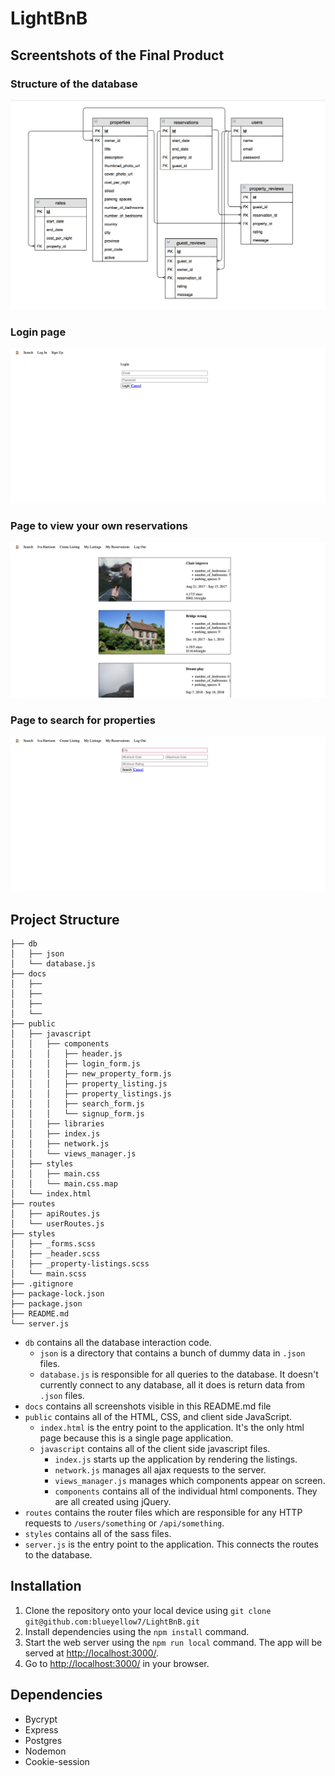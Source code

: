 # LightBnB

## Screentshots of the Final Product
### Structure of the database
!["Databse ERD"](https://raw.githubusercontent.com/blueyellow7/LightBnB/main/LightBnB_WebApp/docs/lightbnb_ERD.png)
### Login page
!["Login Page of Lightbnb"](https://raw.githubusercontent.com/blueyellow7/LightBnB/main/LightBnB_WebApp/docs/login.png)
### Page to view your own reservations
!["My Reservations Pags"](https://raw.githubusercontent.com/blueyellow7/LightBnB/main/LightBnB_WebApp/docs/my_reservations.png)
### Page to search for properties
!["Search Properties Page"](https://raw.githubusercontent.com/blueyellow7/LightBnB/main/LightBnB_WebApp/docs/search.png)


## Project Structure
```
├── db
│   ├── json
│   └── database.js
├── docs
│   ├──
│   ├──
│   ├── 
│   └──
├── public
│   ├── javascript
│   │   ├── components 
│   │   │   ├── header.js
│   │   │   ├── login_form.js
│   │   │   ├── new_property_form.js
│   │   │   ├── property_listing.js
│   │   │   ├── property_listings.js
│   │   │   ├── search_form.js
│   │   │   └── signup_form.js
│   │   ├── libraries
│   │   ├── index.js
│   │   ├── network.js
│   │   └── views_manager.js
│   ├── styles
│   │   ├── main.css
│   │   └── main.css.map
│   └── index.html
├── routes
│   ├── apiRoutes.js
│   └── userRoutes.js
├── styles  
│   ├── _forms.scss
│   ├── _header.scss
│   ├── _property-listings.scss
│   └── main.scss
├── .gitignore
├── package-lock.json
├── package.json
├── README.md
└── server.js
```
* `db` contains all the database interaction code.
  * `json` is a directory that contains a bunch of dummy data in `.json` files.
  * `database.js` is responsible for all queries to the database. It doesn't currently connect to any database, all it does is return data from `.json` files.
* `docs` contains all screenshots visible in this README.md file
* `public` contains all of the HTML, CSS, and client side JavaScript. 
  * `index.html` is the entry point to the application. It's the only html page because this is a single page application.
  * `javascript` contains all of the client side javascript files.
    * `index.js` starts up the application by rendering the listings.
    * `network.js` manages all ajax requests to the server.
    * `views_manager.js` manages which components appear on screen.
    * `components` contains all of the individual html components. They are all created using jQuery.
* `routes` contains the router files which are responsible for any HTTP requests to `/users/something` or `/api/something`. 
* `styles` contains all of the sass files. 
* `server.js` is the entry point to the application. This connects the routes to the database.

## Installation
1. Clone the repository onto your local device using ```git clone git@github.com:blueyellow7/LightBnB.git```
3. Install dependencies using the `npm install` command.
3. Start the web server using the `npm run local` command. The app will be served at <http://localhost:3000/>.
4. Go to <http://localhost:3000/> in your browser.

## Dependencies
- Bycrypt
- Express
- Postgres
- Nodemon
- Cookie-session